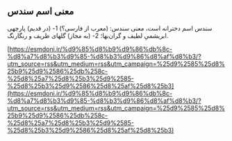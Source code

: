 ## معنی اسم سندس


سندس اسم دخترانه است، معنی سندس: (معرب از فارسی؟) 1- (در قدیم) پارچهی ابریشمیِ لطیف و گران‌بها؛ 2- (به مجاز) گلهای ظریف و رنگارنگ.

[https://esmdoni.ir/%d9%85%d8%b9%d9%86%db%8c-%d8%a7%d8%b3%d9%85-%d8%b3%d9%86%d8%af%d8%b3/?utm_source=rss&utm_medium=rss&utm_campaign=%25d9%2585%25d8%25b9%25d9%2586%25db%258c-%25d8%25a7%25d8%25b3%25d9%2585-%25d8%25b3%25d9%2586%25d8%25af%25d8%25b3](https://esmdoni.ir/%d9%85%d8%b9%d9%86%db%8c-%d8%a7%d8%b3%d9%85-%d8%b3%d9%86%d8%af%d8%b3/?utm_source=rss&utm_medium=rss&utm_campaign=%25d9%2585%25d8%25b9%25d9%2586%25db%258c-%25d8%25a7%25d8%25b3%25d9%2585-%25d8%25b3%25d9%2586%25d8%25af%25d8%25b3) 